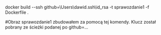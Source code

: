 docker build --ssh github=\Users\dawid\.ssh\id_rsa -t sprawozdanie1 -f Dockerfile .

#Obraz sprawozdanie1 zbudowałem za pomocą tej komendy. Klucz został pobrany ze ścieżki podanej po github=... 
